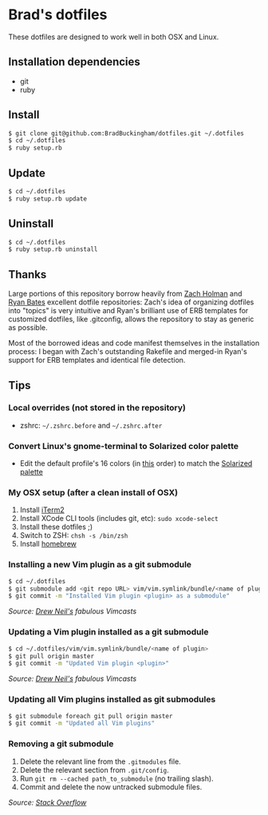 # Brad's dotfiles

These dotfiles are designed to work well in both OSX and Linux.

## Installation dependencies

* git
* ruby

## Install

```bash
$ git clone git@github.com:BradBuckingham/dotfiles.git ~/.dotfiles
$ cd ~/.dotfiles
$ ruby setup.rb
```

## Update

```bash
$ cd ~/.dotfiles
$ ruby setup.rb update
```
## Uninstall

```bash
$ cd ~/.dotfiles
$ ruby setup.rb uninstall
```

## Thanks

Large portions of this repository borrow heavily from [Zach Holman](https://github.com/holman/dotfiles) and [Ryan Bates](https://github.com/ryanb/dotfiles) excellent dotfile repositories: Zach's idea of organizing dotfiles into "topics" is very intuitive and Ryan's brilliant use of ERB templates for customized dotfiles, like .gitconfig, allows the repository to stay as generic as possible.

Most of the borrowed ideas and code manifest themselves in the installation process: I began with Zach's outstanding Rakefile and merged-in Ryan's support for ERB templates and identical file detection.

## Tips

### Local overrides (not stored in the repository)

* zshrc: `~/.zshrc.before` and `~/.zshrc.after`

### Convert Linux's gnome-terminal to Solarized color palette

* Edit the default profile's 16 colors (in [this](http://curtisfree.com/blog/2012/03/24/convert_gnome_terminal_colors_x_resources#get-your-colors-from-gnome-terminal) order) to match the [Solarized palette](https://github.com/altercation/solarized/blob/master/xresources-colors-solarized/Xresources)

### My OSX setup (after a clean install of OSX)

1. Install [iTerm2](https://iterm2.com/)
2. Install XCode CLI tools (includes git, etc): `sudo xcode-select`
3. Install these dotfiles ;)
4. Switch to ZSH: `chsh -s /bin/zsh`
5. Install [homebrew](https://brew.sh/)

### Installing a new Vim plugin as a git submodule

```bash
$ cd ~/.dotfiles
$ git submodule add <git repo URL> vim/vim.symlink/bundle/<name of plugin>
$ git commit -m "Installed Vim plugin <plugin> as a submodule"
```

_Source: [Drew Neil's](http://vimcasts.org/episodes/synchronizing-plugins-with-git-submodules-and-pathogen/) fabulous Vimcasts_

### Updating a Vim plugin installed as a git submodule

```bash
$ cd ~/.dotfiles/vim/vim.symlink/bundle/<name of plugin>
$ git pull origin master
$ git commit -m "Updated Vim plugin <plugin>"
```

_Source: [Drew Neil's](http://vimcasts.org/episodes/synchronizing-plugins-with-git-submodules-and-pathogen/) fabulous Vimcasts_

### Updating all Vim plugins installed as git submodules

```bash
$ git submodule foreach git pull origin master
$ git commit -m "Updated all Vim plugins"
```

### Removing a git submodule

1. Delete the relevant line from the `.gitmodules` file.
2. Delete the relevant section from `.git/config`.
3. Run `git rm --cached path_to_submodule` (no trailing slash).
4. Commit and delete the now untracked submodule files.

_Source: [Stack Overflow](http://stackoverflow.com/a/1260982)_
